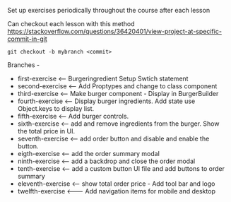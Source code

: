 Set up exercises periodically throughout the course after each lesson

Can checkout each lesson with this method https://stackoverflow.com/questions/36420401/view-project-at-specific-commit-in-git

`git checkout -b mybranch <commit>`

Branches -

- first-exercise <-- Burgeringredient Setup Swtich statement
- second-exercise <-- Add Proptypes and change to class component
- third-exercise <-- Make burger component - Display in BurgerBuilder
- fourth-exercise <-- Display burger ingredients. Add state use Object.keys to display list.
- fifth-exercise <-- Add burger controls.
- sixth-exercise <-- add and remove ingredients from the burger. Show the total price in UI.
- seventh-exercise <-- add order button and disable and enable the button.
- eigth-exercise <-- add the order summary modal
- ninth-exercise <-- add a backdrop and close the order modal
- tenth-exercise <-- add a custom button UI file and add buttons to order summary
- eleventh-exercise <-- show total order price - Add tool bar and logo
- twelfth-exercise <--- Add navigation items for mobile and desktop
